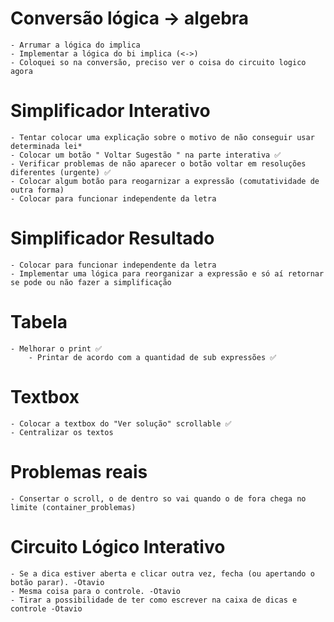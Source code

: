# Conversão lógica -> algebra
    - Arrumar a lógica do implica
    - Implementar a lógica do bi implica (<->)
    - Coloquei so na conversão, preciso ver o coisa do circuito logico agora


# Simplificador Interativo
    - Tentar colocar uma explicação sobre o motivo de não conseguir usar determinada lei*
    - Colocar um botão " Voltar Sugestão " na parte interativa ✅
    - Verificar problemas de não aparecer o botão voltar em resoluções diferentes (urgente) ✅
    - Colocar algum botão para reogarnizar a expressão (comutatividade de outra forma)
    - Colocar para funcionar independente da letra

# Simplificador Resultado
    - Colocar para funcionar independente da letra
    - Implementar uma lógica para reorganizar a expressão e só aí retornar se pode ou não fazer a simplificação

# Tabela
    - Melhorar o print ✅
        - Printar de acordo com a quantidad de sub expressões ✅

# Textbox
    - Colocar a textbox do "Ver solução" scrollable ✅
    - Centralizar os textos

# Problemas reais
    - Consertar o scroll, o de dentro so vai quando o de fora chega no limite (container_problemas)

# Circuito Lógico Interativo
    - Se a dica estiver aberta e clicar outra vez, fecha (ou apertando o botão parar). -Otavio
    - Mesma coisa para o controle. -Otavio
    - Tirar a possibilidade de ter como escrever na caixa de dicas e controle -Otavio
